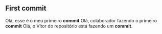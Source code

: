## First commit

Olá, esse é o meu primeiro **commit**
Olá, colaborador fazendo o primeiro **commit**
Olá, o Vítor do repositório está fazendo um **commit**.